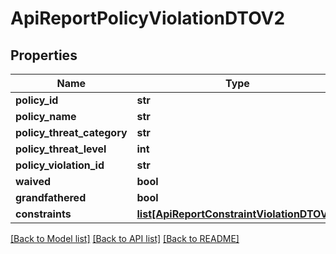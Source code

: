 # ApiReportPolicyViolationDTOV2

## Properties

| Name                       | Type                                                                                | Description | Notes      |
| -------------------------- | ----------------------------------------------------------------------------------- | ----------- | ---------- |
| **policy_id**              | **str**                                                                             |             | [optional] |
| **policy_name**            | **str**                                                                             |             | [optional] |
| **policy_threat_category** | **str**                                                                             |             | [optional] |
| **policy_threat_level**    | **int**                                                                             |             | [optional] |
| **policy_violation_id**    | **str**                                                                             |             | [optional] |
| **waived**                 | **bool**                                                                            |             | [optional] |
| **grandfathered**          | **bool**                                                                            |             | [optional] |
| **constraints**            | [**list[ApiReportConstraintViolationDTOV2]**](ApiReportConstraintViolationDTOV2.md) |             | [optional] |

[[Back to Model list]](../README.md#documentation-for-models) [[Back to API list]](../README.md#documentation-for-api-endpoints) [[Back to README]](../README.md)
